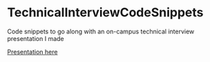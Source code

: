 # TechnicalInterviewCodeSnippets
Code snippets to go along with an on-campus technical interview presentation I made

[Presentation here](https://docs.google.com/presentation/d/1Nyco8n5rBFDCsfcxiBOFFPtRPCKm0JQkQ-sck4Fm-FY/edit?usp=sharing)
